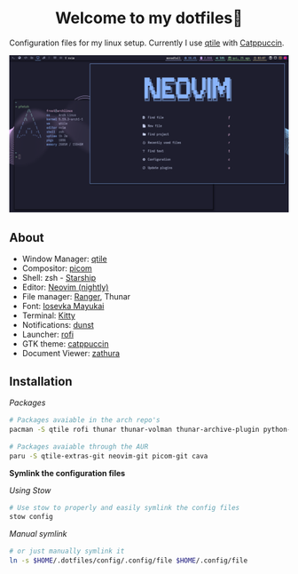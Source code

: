 <h1 align="center">Welcome to my dotfiles🐧</h1>

Configuration files for my linux setup.
Currently I use [qtile](https://github.com/qtile) with [Catppuccin](https://github.com/catppuccin).

![qtile](./screenshots/qtile-catppuccin.png)

## About

- Window Manager: [qtile](https://github.com/qtile/qtile)
- Compositor: [picom](https://github.com/yshui/picom)
- Shell: zsh - [Starship](https://github.com/starship/starship)
- Editor: [Neovim (nightly)](https://github.com/neovim/neovim)
- File manager: [Ranger](https://github.com/ranger/ranger), Thunar
- Font: [Iosevka Mayukai](https://github.com/Iosevka-Mayukai/Iosevka-Mayukai)
- Terminal: [Kitty](https://github.com/kovidgoyal/kitty/)
- Notifications: [dunst](https://github.com/dunst-project/dunst)
- Launcher: [rofi](https://github.com/davatorium/rofi)
- GTK theme: [catppuccin](https://github.com/catppuccin/gtk)
- Document Viewer: [zathura](https://git.pwmt.org/pwmt/zathura)

## Installation

_Packages_

```bash
# Packages avaiable in the arch repo's
pacman -S qtile rofi thunar thunar-volman thunar-archive-plugin python-psutil ranger lxappearance-gtk3 nitrogen playerctl tumbler dunst polkit-gnome pavucontrol numlockx network-manager-applet zathura stow starship zsh zsh-completions zsh-history-substring-search zsh-syntax-highlighting
```

```bash
# Packages avaiable through the AUR
paru -S qtile-extras-git neovim-git picom-git cava
```

**Symlink the configuration files**

_Using Stow_

```bash
# Use stow to properly and easily symlink the config files
stow config
```

_Manual symlink_

```bash
# or just manually symlink it
ln -s $HOME/.dotfiles/config/.config/file $HOME/.config/file
```
